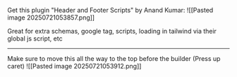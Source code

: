 
Get this plugin "Header and Footer Scripts" by Anand Kumar:
![[Pasted image 20250721053857.png]]

Great for extra schemas, google tag, scripts, loading in tailwind via their global js script, etc

 ---

Make sure to move this all the way to the top before the builder (Press up caret)
![[Pasted image 20250721053912.png]] 